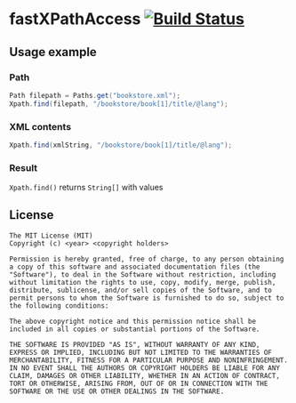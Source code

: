 # fastXPathAccess [![Build Status](https://travis-ci.org/amarcinkowski/fastxpathaccess.svg?branch=master)](https://travis-ci.org/amarcinkowski/fastxpathaccess)

## Usage example

### Path
```java
Path filepath = Paths.get("bookstore.xml");
Xpath.find(filepath, "/bookstore/book[1]/title/@lang");
```
### XML contents
```java
Xpath.find(xmlString, "/bookstore/book[1]/title/@lang");
```
### Result
```Xpath.find()``` returns ```String[]``` with values

## License
```
The MIT License (MIT)
Copyright (c) <year> <copyright holders>

Permission is hereby granted, free of charge, to any person obtaining a copy of this software and associated documentation files (the "Software"), to deal in the Software without restriction, including without limitation the rights to use, copy, modify, merge, publish, distribute, sublicense, and/or sell copies of the Software, and to permit persons to whom the Software is furnished to do so, subject to the following conditions:

The above copyright notice and this permission notice shall be included in all copies or substantial portions of the Software.

THE SOFTWARE IS PROVIDED "AS IS", WITHOUT WARRANTY OF ANY KIND, EXPRESS OR IMPLIED, INCLUDING BUT NOT LIMITED TO THE WARRANTIES OF MERCHANTABILITY, FITNESS FOR A PARTICULAR PURPOSE AND NONINFRINGEMENT. IN NO EVENT SHALL THE AUTHORS OR COPYRIGHT HOLDERS BE LIABLE FOR ANY CLAIM, DAMAGES OR OTHER LIABILITY, WHETHER IN AN ACTION OF CONTRACT, TORT OR OTHERWISE, ARISING FROM, OUT OF OR IN CONNECTION WITH THE SOFTWARE OR THE USE OR OTHER DEALINGS IN THE SOFTWARE.
```

